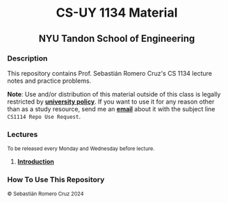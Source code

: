 <h1 align=center>CS-UY 1134 Material</h1>

<h2 align=center>NYU Tandon School of Engineering</h2>

### Description

This repository contains Prof. Sebastián Romero Cruz's CS 1134 lecture notes and practice problems.

**Note**: Use and/or distribution of this material outside of this class is legally restricted by [**university
policy**](https://guides.nyu.edu/copyright/nyupermissions). If you want to use it for any reason other than as a study
resource, send me an [**email**](mailto:src402@nyu.edu) about it with the subject line `CS1114 Repo Use Request`.

### Lectures

<sub>To be released every Monday and Wednesday before lecture.</sub>

1. [**Introduction**](lectures/introduction/)

### How To Use This Repository

<sub>© Sebastián Romero Cruz 2024</sub>
